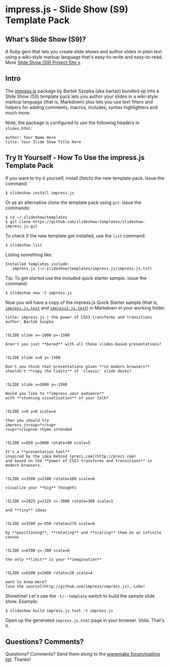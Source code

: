 # impress.js - Slide Show (S9) Template Pack

## What's Slide Show (S9)?

A Ruby gem that lets you create slide shows and author slides in plain text
using a wiki-style markup language that's easy-to-write and easy-to-read.
More [Slide Show (S9) Project Site »](http://slideshow-s9.github.io)

## Intro

The [impress.js](https://github.com/impress/impress.js) package by Bartek Szopka (aka bartaz)
bundled up into a Slide Show (S9) template pack
lets you author your slides
in a wiki-style markup language (that is, Markdown) plus
lets you use text filters and helpers for adding comments, macros,
includes, syntax highlighters and much more.

Note, the package is configured to use the following headers in `slides.html`:

    author: Your Name Here
    title: Your Slide Show Title Here
 
## Try It Yourself - How To Use the impress.js Template Pack

If you want to try it yourself, install (fetch) the new template pack. Issue the command:

    $ slideshow install impress.js

Or as an alternative clone the template pack using `git`. Issue the commands:

    $ cd ~/.slideshow/templates
    $ git clone https://github.com/slideshow-templates/slideshow-impress.js.git

To check if the new template got installed, use the `list` command:

    $ slideshow list

Listing something like:

    Installed templates include:
       impress.js (~/.slideshow/templates/impress.js/impress.js.txt)

Tip: To get started use the included quick starter sample. Issue the command:

    $ slideshow new -t impress.js

Now you will have a copy of the impress.js Quick Starter sample
(that is, [`impress.js.text`](https://raw.github.com/slideshow-s9/slideshow-impress.js/gh-pages/sample.md)
and [`impress2.js.text`](https://raw.github.com/slideshow-s9/slideshow-impress.js/gh-pages/sample2.md))
in Markdown in your working folder.

```
title: impress.js | the power of CSS3 transforms and transitions
author: Bartek Szopka


!SLIDE slide x=-1000 y=-1500

Aren't you just **bored** with all those slides-based presentations?


!SLIDE slide x=0 y=-1500

Don't you think that presentations given **in modern browsers**
shouldn't **copy the limits** of 'classic' slide decks?


!SLIDE slide x=1000 y=-1500

Would you like to **impress your audience**
with **stunning visualization** of your talk?


!SLIDE x=0 y=0 scale=4

then you should try  
impress.js<sup>*</sup>  
<sup>*</sup>no rhyme intended


!SLIDE x=850 y=3000 rotate=90 scale=5

It's a **presentation tool**  
inspired by the idea behind [prezi.com](http://prezi.com)  
and based on the **power of CSS3 transforms and transitions** in modern browsers.


!SLIDE x=3500 y=2100 rotate=180 scale=6

visualize your **big** thoughts


!SLIDE x=2825 y=2325 z=-3000 rotate=300 scale=1

and **tiny** ideas


!SLIDE x=3500 y=-850 rotate=270 scale=6

by **positioning**, **rotating** and **scaling** them on an infinite canvas


!SLIDE x=6700 y=-300 scale=6

the only **limit** is your **imagination**


!SLIDE x=6300 y=2000 rotate=20 scale=4

want to know more?
[use the source](http://github.com/impress/impress.js), Luke!
```

Showtime! Let's use the `-t/--template` switch to build the
sample slide show. Example:

    $ slideshow build impress.js.text -t impress.js

Open up the generated `impress.js.html` page in your browser. Voila. That's it.


## Questions? Comments?

Questions? Comments?
Send them along to the [wwwmake forum/mailing list](http://groups.google.com/group/wwwmake).
Thanks!

